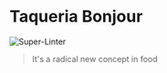 # Taqueria Bonjour

![Super-Linter](https://github.com/paulkiernan/taqueria-bonjour/workflows/Super-Linter/badge.svg)

> It's a radical new concept in food
